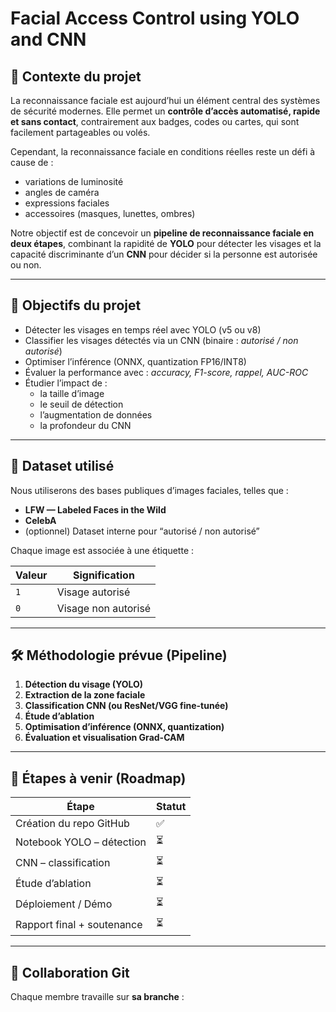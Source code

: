 # Facial Access Control using YOLO and CNN

## 📌 Contexte du projet
La reconnaissance faciale est aujourd’hui un élément central des systèmes de sécurité modernes. Elle permet un **contrôle d’accès automatisé, rapide et sans contact**, contrairement aux badges, codes ou cartes, qui sont facilement partageables ou volés.

Cependant, la reconnaissance faciale en conditions réelles reste un défi à cause de :
- variations de luminosité
- angles de caméra
- expressions faciales
- accessoires (masques, lunettes, ombres)

Notre objectif est de concevoir un **pipeline de reconnaissance faciale en deux étapes**, combinant la rapidité de **YOLO** pour détecter les visages et la capacité discriminante d’un **CNN** pour décider si la personne est autorisée ou non.

---

## 🎯 Objectifs du projet
- Détecter les visages en temps réel avec YOLO (v5 ou v8)
- Classifier les visages détectés via un CNN (binaire : *autorisé / non autorisé*)
- Optimiser l’inférence (ONNX, quantization FP16/INT8)
- Évaluer la performance avec : *accuracy, F1-score, rappel, AUC-ROC*
- Étudier l’impact de :
  - la taille d’image
  - le seuil de détection
  - l’augmentation de données
  - la profondeur du CNN

---

## 📌 Dataset utilisé
Nous utiliserons des bases publiques d’images faciales, telles que :

- **LFW — Labeled Faces in the Wild**
- **CelebA**
- (optionnel) Dataset interne pour “autorisé / non autorisé”

Chaque image est associée à une étiquette :

| Valeur | Signification |
|---------|--------------|
| `1`     | Visage autorisé |
| `0`     | Visage non autorisé |

---

## 🛠️ Méthodologie prévue (Pipeline)
1. **Détection du visage (YOLO)**
2. **Extraction de la zone faciale**
3. **Classification CNN (ou ResNet/VGG fine-tunée)**
4. **Étude d’ablation**
5. **Optimisation d’inférence (ONNX, quantization)**
6. **Évaluation et visualisation Grad-CAM**

---

## 🚀 Étapes à venir (Roadmap)
| Étape | Statut |
|---------|---------|
| Création du repo GitHub | ✅ |
| Notebook YOLO – détection | ⏳ |
| CNN – classification | ⏳ |
| Étude d’ablation | ⏳ |
| Déploiement / Démo | ⏳ |
| Rapport final + soutenance | ⏳ |

---

## 🤝 Collaboration Git
Chaque membre travaille sur **sa branche** :

